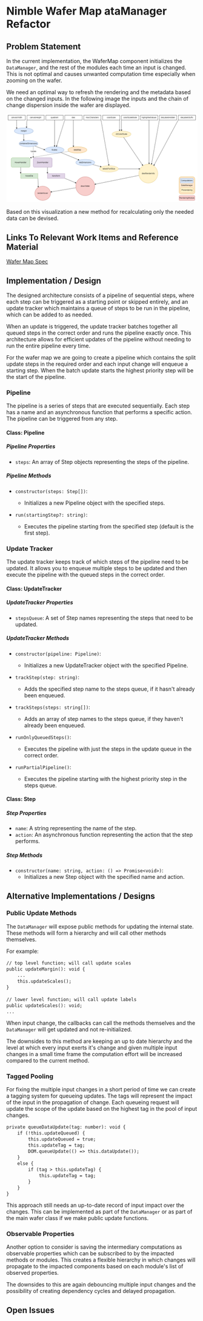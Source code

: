 # Nimble Wafer Map ataManager Refactor

## Problem Statement

In the current implementation, the WaferMap component initializes the `DataManager`, and the rest of the modules each time an input is changed.
This is not optimal and causes unwanted computation time especially when zooming on the wafer.

We need an optimal way to refresh the rendering and the metadata based on the changed inputs.
In the following image the inputs and the chain of change dispersion inside the wafer are displayed.

![Input dependencies](resources/input_dependencies.png)

Based on this visualization a new method for recalculating only the needed data can be devised.

## Links To Relevant Work Items and Reference Material

[Wafer Map Spec](../README.md)

## Implementation / Design

The designed architecture consists of a pipeline of sequential steps, where each step can be triggered as a starting point or skipped entirely, and an update tracker which maintains a queue of steps to be run in the pipeline, which can be added to as needed.

When an update is triggered, the update tracker batches together all queued steps in the correct order and runs the pipeline exactly once. This architecture allows for efficient updates of the pipeline without needing to run the entire pipeline every time.

For the wafer map we are going to create a pipeline which contains the split update steps in the required order and each input change will enqueue a starting step. When the batch update starts the highest priority step will be the start of the pipeline.

### Pipeline

The pipeline is a series of steps that are executed sequentially. Each step has a name and an asynchronous function that performs a specific action. The pipeline can be triggered from any step.

#### Class: Pipeline

##### Pipeline Properties

- `steps`: An array of Step objects representing the steps of the pipeline.

##### Pipeline Methods

- `constructor(steps: Step[])`:
  - Initializes a new Pipeline object with the specified steps.

- `run(startingStep?: string)`:
  - Executes the pipeline starting from the specified step (default is the first step).

### Update Tracker

The update tracker keeps track of which steps of the pipeline need to be updated. It allows you to enqueue multiple steps to be updated and then execute the pipeline with the queued steps in the correct order.

#### Class: UpdateTracker

##### UpdateTracker Properties

- `stepsQueue`: A set of Step names representing the steps that need to be updated.

##### UpdateTracker Methods

- `constructor(pipeline: Pipeline)`:
  - Initializes a new UpdateTracker object with the specified Pipeline.

- `trackStep(step: string)`:
  - Adds the specified step name to the steps queue, if it hasn't already been enqueued.

- `trackSteps(steps: string[])`:
  - Adds an array of step names to the steps queue, if they haven't already been enqueued.

- `runOnlyQueuedSteps()`:
  - Executes the pipeline with just the steps in the update queue in the correct order.

- `runPartialPipeline()`:
  - Executes the pipeline starting with the highest priority step in the steps queue.

#### Class: Step

##### Step Properties

- `name`: A string representing the name of the step.
- `action`: An asynchronous function representing the action that the step performs.

##### Step Methods

- `constructor(name: string, action: () => Promise<void>)`:
  - Initializes a new Step object with the specified name and action.

## Alternative Implementations / Designs

### Public Update Methods

The `DataManager` will expose public methods for updating the internal state.
These methods will form a hierarchy and will call other methods themselves.

For example:

```TS
// top level function; will call update scales
public updateMargin(): void {
    ...
    this.updateScales();
}

// lower level function; will call update labels
public updateScales(): void;
...
```

When input change, the callbacks can call the methods themselves and the `DataManager` will get updated and not re-initialized.

The downsides to this method are keeping an up to date hierarchy and the level at which every input exerts it's change and given multiple input changes in a small time frame the computation effort will be increased compared to the current method.

### Tagged Pooling

For fixing the multiple input changes in a short period of time we can create a tagging system for queueing updates. The tags will represent the impact of the input in the propagation of change. Each queueing request will update the scope of the update based on the highest tag in the pool of input changes.

```TS
private queueDataUpdate(tag: number): void {
    if (!this.updateQueued) {
        this.updateQueued = true;
        this.updateTag = tag;
        DOM.queueUpdate(() => this.dataUpdate());
    }
    else {
        if (tag > this.updateTag) {
            this.updateTag = tag;
        }
    }
}
```

This approach still needs an up-to-date record of input impact over the changes. This can be implemented as part of the `DataManager` or as part of the main wafer class if we make public update functions.

### Observable Properties

Another option to consider is saving the intermediary computations as observable properties which can be subscribed to by the impacted methods or modules. This creates a flexible hierarchy in which changes will propagate to the impacted components based on each module's list of observed properties.

The downsides to this are again debouncing multiple input changes and the possibility of creating dependency cycles and delayed propagation.

## Open Issues
